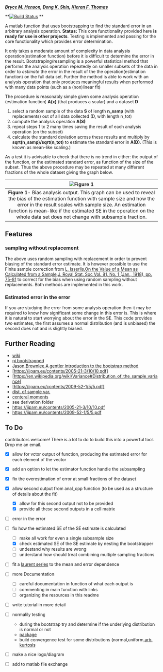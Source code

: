 
***[Bryce M. Henson](https://github.com/brycehenson), [Dong K. Shin](https://github.com/spicydonkey), [Kieran F. Thomas](https://github.com/KF-Thomas)***   

**[![Build Status](https://img.shields.io/static/v1.svg?label=CSL&message=software%20against%20climate%20change&color=green?style=flat&logo=github)](https://img.shields.io/static/v1.svg?label=CSL&message=software%20against%20climate%20change&color=green?style=flat&logo=github)
**

A matlab function that uses bootstrapping to find the standard error in an arbitrary analysis operation.
**Status:** This core functionality provided here  **is ready for use in other projects**. Testing is implemented and passing for the core functionality which provides error determination.

It only takes a moderate amount of complexity in data analysis operation(estimation function) before it is difficult to determine the error in the result. Bootstraping/resampling is a powerful statistical method that performs the analysis operation repeatedly on smaller subsets of the data in order to *estimate* the error in the result of the the operation(estimation function) on the full data set. Further the method is able to work with an analysis operation that only produces meaningful results when performed with many data points (such as a (non)linear fit)

The procedure is reasonably simple given some analysis operation (estimation function) **A(x)** (that produces a scalar) and a dataset **D**
1. select a random sample of the data **S** of length **n_samp** (with replacements) out of all data collected (D, with length n_tot)
2. compute the analysis operation **A(S)**
3. repeat steps 1 to 2 many times saving the result of each analysis operation (on the subset)
4. calculate the standard deviation across these results and multiply by **sqrt(n_samp)/sqrt(n_tot)** to estimate the standard error in **A(D)**. (This is known as mean-like scaling.)




As a test it is advisable to check that there is no trend in either: the output of the function, or the estimated standard error, as function of the size of the subset. Thus the above procedure may be repeated at many different fractions of the whole dataset giving the graph below. 

| ![Figure 1](/figs/fig1.png "Fig1") | 
|:--:| 
 **Figure 1**- Bias analysis output. This graph can be used to reveal the bias of the estimation function with sample size and how the error in the result scales with sample size. An estimation function is mean-like if the estimated SE in the operation on the whole data set does not change with subsample fraction. |


## Features
### sampling without replacement
The above uses random sampling with replacement in order to prevent biasing of the standard error estimate. It is however possible to use the Finite sample correction from [L. Isserlis,On the Value of a Mean as Calculated from a Sample,J. Royal Stat. Soc
Vol. 81, No. 1 (Jan., 1918), pp. 75-81](http://doi.org/10.2307/2340569) to correct for the bias when using random sampling without replacements. Both methods are implemented in this work.
### Estimated error in the error
If you are studying the error from some analysis operation then it may be required to know how significant some change in this error is. This is where it is natural to start worrying about the error in the SE. This code provides two estimates, the first assumes a normal distribution (and is unbiased) the second does not and is slightly biased.



## Further Reading
- [wiki](https://en.wikipedia.org/wiki/Bootstrapping_(statistics))
- [pi bootstrapped](https://pypi.org/project/bootstrapped/)
- [Jason Brownlee,A gentler introduction to the bootstrap method](https://machinelearningmastery.com/a-gentle-introduction-to-the-bootstrap-method/)
- [https://ijpam.eu/contents/2005-21-3/10/10.pdf]
- [https://en.wikipedia.org/wiki/Variance#Distribution_of_the_sample_variance]
- [https://ijpam.eu/contents/2009-52-1/5/5.pdf]
- [dist. of sample var.](https://en.wikipedia.org/wiki/Variance#Distribution_of_the_sample_variance) 
- [centeral moments](https://en.wikipedia.org/wiki/Central_moment)
- see derivation folder
- https://ijpam.eu/contents/2005-21-3/10/10.pdf
- https://ijpam.eu/contents/2009-52-1/5/5.pdf

## To Do
contributors welcome! There is a lot to do to build this into a powerful tool. Drop me an email. 
- [x] allow for vctor output of function, producing the estimated error for each element of the vector
- [x] add an option to let the estimator function handle the subsampling
- [x] fix the overestimation of error at small fractions of the dataset
- [x] allow second output from anal_opp function (to be used as a structure of details about the fit)
  - [x] allow for this second output not to be provided
  - [x] provide all these second outputs in a cell matrix
- [ ] error in the error
- [ ] fix how the estimated SE of the SE estimate is calculated
  - [ ] make all work for even a single subsample size
  - [x] check estimated SE of the SE estimate by nesting the bootstrapper
  - [ ] undestand why results are wrong
  - [ ] understand how should treat combining multiple sampling fractions
- [ ] fit a [laurent series](https://en.wikipedia.org/wiki/Laurent_series) to the mean and error dependence
- [ ] more Documentation
  - [ ] careful documentation in function of what each output is
  - [ ] commenting in main function with links
  - [ ] organizing the resources in this readme
- [ ] write tutorial in more detail
- [ ] normalily testing
  - during the bootstrap try and determine if the underlying distribution is normal or not
  - [package](https://au.mathworks.com/matlabcentral/fileexchange/60147-normality-test-package)
  - build convergence test for some distributions (normal,uniform,[arb. kurtosis](https://en.wikipedia.org/wiki/Kurtosis#The_Pearson_type_VII_family)
- [ ] make a nice logo/diagram
- [ ] add to matlab file exchange
  



